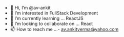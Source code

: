 - 👋 Hi, I’m @av-ankit
- 👀 I’m interested in FullStack Development
- 🌱 I’m currently learning ... ReactJS
- 💞️ I’m looking to collaborate on ... React
- 📫 How to reach me ...- av.ankitverma@yahoo.com

<!---
av-ankit/av-ankit is a ✨ special ✨ repository because its `README.md` (this file) appears on your GitHub profile.
You can click the Preview link to take a look at your changes.
--->
